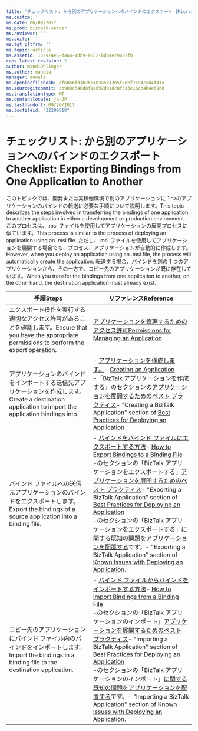 ```yaml
---
title: 'チェックリスト: から別のアプリケーションへのバインドのエクスポート |Microsoft ドキュメント'
ms.custom: ''
ms.date: 06/08/2017
ms.prod: biztalk-server
ms.reviewer: ''
ms.suite: ''
ms.tgt_pltfrm: ''
ms.topic: article
ms.assetid: 152924e6-da64-4db9-a852-bdb4e79687fb
caps.latest.revision: 2
author: MandiOhlinger
ms.author: mandia
manager: anneta
ms.openlocfilehash: df60a6fd1b266403a5c43b5f76bf7594cad4f41a
ms.sourcegitcommit: cb908c540d8f1a692d01dc8f313e16cb4b4e696d
ms.translationtype: MT
ms.contentlocale: ja-JP
ms.lasthandoff: 09/20/2017
ms.locfileid: "22299810"
---
```

# <a name="checklist-exporting-bindings-from-one-application-to-another"></a><span data-ttu-id="ead4f-102">チェックリスト: から別のアプリケーションへのバインドのエクスポート</span><span class="sxs-lookup"><span data-stu-id="ead4f-102">Checklist: Exporting Bindings from One Application to Another</span></span>
<span data-ttu-id="ead4f-103">このトピックでは、開発または実稼働環境で別のアプリケーションに 1 つのアプリケーションのバインドの転送に必要な手順について説明します。</span><span class="sxs-lookup"><span data-stu-id="ead4f-103">This topic describes the steps involved in transferring the bindings of one application to another application in either a development or production environment.</span></span> <span data-ttu-id="ead4f-104">このプロセスは、.msi ファイルを使用してアプリケーションの展開プロセスに似ています。</span><span class="sxs-lookup"><span data-stu-id="ead4f-104">This process is similar to the process of deploying an application using an .msi file.</span></span> <span data-ttu-id="ead4f-105">ただし、.msi ファイルを使用してアプリケーションを展開する場合でも、プロセス、アプリケーションが自動的に作成します。</span><span class="sxs-lookup"><span data-stu-id="ead4f-105">However, when you deploy an application using an .msi file, the process will automatically create the application.</span></span> <span data-ttu-id="ead4f-106">転送する場合、バインドを別の 1 つのアプリケーションから、その一方で、コピー先のアプリケーションが既に存在しています。</span><span class="sxs-lookup"><span data-stu-id="ead4f-106">When you transfer the bindings from one application to another, on the other hand, the destination application must already exist.</span></span>  
  
|<span data-ttu-id="ead4f-107">手順</span><span class="sxs-lookup"><span data-stu-id="ead4f-107">Steps</span></span>|<span data-ttu-id="ead4f-108">リファレンス</span><span class="sxs-lookup"><span data-stu-id="ead4f-108">Reference</span></span>|  
|-----------|---------------|  
|<span data-ttu-id="ead4f-109">エクスポート操作を実行する適切なアクセス許可があることを確認します。</span><span class="sxs-lookup"><span data-stu-id="ead4f-109">Ensure that you have the appropriate permissions to perform the export operation.</span></span>|[<span data-ttu-id="ead4f-110">アプリケーションを管理するためのアクセス許可</span><span class="sxs-lookup"><span data-stu-id="ead4f-110">Permissions for Managing an Application</span></span>](../technical-guides/permissions-for-managing-an-application.md)|  
|<span data-ttu-id="ead4f-111">アプリケーションのバインドをインポートする送信先アプリケーションを作成します。</span><span class="sxs-lookup"><span data-stu-id="ead4f-111">Create a destination application to import the application bindings into.</span></span>|<span data-ttu-id="ead4f-112">-   [アプリケーションを作成します。](../technical-guides/creating-an-application.md)</span><span class="sxs-lookup"><span data-stu-id="ead4f-112">-   [Creating an Application](../technical-guides/creating-an-application.md)</span></span><br /><span data-ttu-id="ead4f-113">-「BizTalk アプリケーションを作成する」のセクションの[アプリケーションを展開するためのベスト プラクティス](../technical-guides/best-practices-for-deploying-an-application.md)</span><span class="sxs-lookup"><span data-stu-id="ead4f-113">-   "Creating a BizTalk Application" section of [Best Practices for Deploying an Application](../technical-guides/best-practices-for-deploying-an-application.md)</span></span>|  
|<span data-ttu-id="ead4f-114">バインド ファイルへの送信元アプリケーションのバインドをエクスポートします。</span><span class="sxs-lookup"><span data-stu-id="ead4f-114">Export the bindings of a source application into a binding file.</span></span>|<span data-ttu-id="ead4f-115">-   [バインドをバインド ファイルにエクスポートする方法](../technical-guides/how-to-export-bindings-to-a-binding-file.md)</span><span class="sxs-lookup"><span data-stu-id="ead4f-115">-   [How to Export Bindings to a Binding File](../technical-guides/how-to-export-bindings-to-a-binding-file.md)</span></span><br /><span data-ttu-id="ead4f-116">-のセクションの「BizTalk アプリケーションをエクスポートする」[アプリケーションを展開するためのベスト プラクティス](../technical-guides/best-practices-for-deploying-an-application.md)</span><span class="sxs-lookup"><span data-stu-id="ead4f-116">-   "Exporting a BizTalk Application" section of [Best Practices for Deploying an Application](../technical-guides/best-practices-for-deploying-an-application.md)</span></span><br /><span data-ttu-id="ead4f-117">-のセクションの「BizTalk アプリケーションをエクスポートする」[に関する既知の問題をアプリケーションを配置する](../technical-guides/known-issues-with-deploying-an-application.md)です。</span><span class="sxs-lookup"><span data-stu-id="ead4f-117">-   "Exporting a BizTalk Application" section of [Known Issues with Deploying an Application](../technical-guides/known-issues-with-deploying-an-application.md).</span></span>|  
|<span data-ttu-id="ead4f-118">コピー先のアプリケーションにバインド ファイル内のバインドをインポートします。</span><span class="sxs-lookup"><span data-stu-id="ead4f-118">Import the bindings in a binding file to the destination application.</span></span>|<span data-ttu-id="ead4f-119">-   [バインド ファイルからバインドをインポートする方法](../technical-guides/how-to-import-bindings-from-a-binding-file.md)</span><span class="sxs-lookup"><span data-stu-id="ead4f-119">-   [How to Import Bindings from a Binding File](../technical-guides/how-to-import-bindings-from-a-binding-file.md)</span></span><br /><span data-ttu-id="ead4f-120">-のセクションの「BizTalk アプリケーションのインポート」[アプリケーションを展開するためのベスト プラクティス](../technical-guides/best-practices-for-deploying-an-application.md)</span><span class="sxs-lookup"><span data-stu-id="ead4f-120">-   "Importing a BizTalk Application" section of [Best Practices for Deploying an Application](../technical-guides/best-practices-for-deploying-an-application.md)</span></span><br /><span data-ttu-id="ead4f-121">-のセクションの「BizTalk アプリケーションのインポート」[に関する既知の問題をアプリケーションを配置する](../technical-guides/known-issues-with-deploying-an-application.md)です。</span><span class="sxs-lookup"><span data-stu-id="ead4f-121">-   "Importing a BizTalk Application" section of [Known Issues with Deploying an Application](../technical-guides/known-issues-with-deploying-an-application.md).</span></span>|